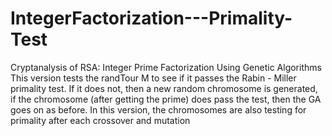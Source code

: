 # IntegerFactorization---Primality-Test
Cryptanalysis of RSA: Integer Prime Factorization Using Genetic Algorithms
This version tests the randTour M to see if it passes the 
Rabin - Miller primality test. If it does not, then a new random chromosome is 
generated, if the chromosome (after getting the prime) does pass the test, then the 
GA goes on as before. In this version, the chromosomes are also testing for 
primality after each crossover and mutation
